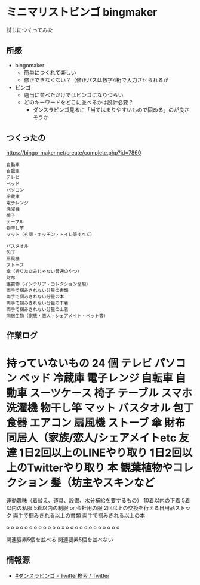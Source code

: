 # ミニマリストビンゴ bingmaker
試しにつくってみた

## 所感
- bingomaker
  - 簡単につくれて楽しい
  - 修正できなくない？（修正パスは数字4桁で入力させられるが
- ビンゴ
  - 適当に並べただけではビンゴになりづらい
  - どのキーワードをどこに並べるかは設計必要？
    - ダンスラビンゴ見るに「当てはまりやすいもので固める」のが良さそうか

## つくったの
https://bingo-maker.net/create/complete.php?id=7860

```
自動車
自転車
テレビ
ベッド
パソコン
冷蔵庫
電子レンジ
洗濯機
椅子
テーブル
物干し竿
マット（玄関・キッチン・トイレ等すべて）

バスタオル
包丁
扇風機
ストーブ
傘（折りたたみじゃない普通のやつ）
財布
鑑賞物（インテリア・コレクション全般）
両手で掴みきれない分量の書類
両手で掴みきれない分量の本
両手で掴みきれない分量の下着
両手で掴みきれない分量の上着
同居生物（家族・恋人・シェアメイト・ペット等）
```

## 作業ログ
持っていないもの 24 個
  テレビ
  パソコン
  ベッド
  冷蔵庫
  電子レンジ
  自転車
  自動車
  スーツケース
  椅子
  テーブル
  スマホ
  洗濯機
  物干し竿
  マット
  バスタオル
  包丁
  食器
  エアコン
  扇風機
  ストーブ
  傘
  財布
  同居人（家族/恋人/シェアメイトetc
  友達
  1日2回以上のLINEやり取り
  1日2回以上のTwitterやり取り
  本
  観葉植物やコレクション
  髪（坊主やスキンなど
  ====
  運動趣味（着替え、道具、設備、水分補給を要するもの）
  10着以内の下着
  5着以内の私服
  5着以内の制服 or 会社用の服
  2回以上の交換を行える日用品ストック
  両手で掴みきれる以上の書類
  両手で掴みきれる以上の本

o o o o o
o o o o o
o o x o o
o o o o o
o o o o o

  関連要素5個を並べる
  関連要素5個を並べない

## 情報源
- [#ダンスラビンゴ - Twitter検索 / Twitter](https://twitter.com/hashtag/%E3%83%80%E3%83%B3%E3%82%B9%E3%83%A9%E3%83%93%E3%83%B3%E3%82%B4?src=hash)

